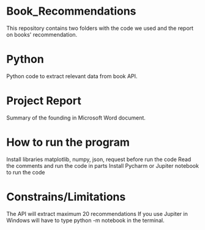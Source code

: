 # Book_Recommendations
This repository contains two folders with the code we used and the report on books' recommendation.

# Python
Python code to extract relevant data from book API.

# Project Report
Summary of the founding in Microsoft Word document.

# How to run the program
Install libraries matplotlib, numpy, json, request before run the code
Read the comments and run the code in parts 
Install Pycharm or Jupiter notebook to run the code

# Constrains/Limitations
The API will extract maximum 20 recommendations
If you use Jupiter in Windows will have to type python -m notebook in the terminal.
